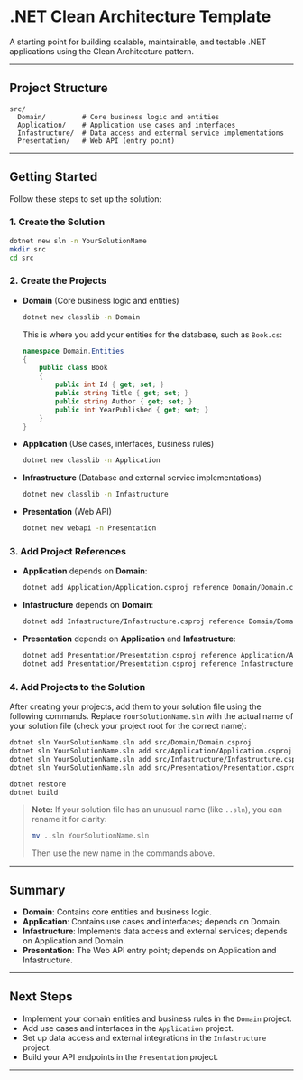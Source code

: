 # .NET Clean Architecture Template

A starting point for building scalable, maintainable, and testable .NET applications using the Clean Architecture pattern.

---

## Project Structure

```
src/
  Domain/         # Core business logic and entities
  Application/    # Application use cases and interfaces
  Infastructure/  # Data access and external service implementations
  Presentation/   # Web API (entry point)
```

---

## Getting Started

Follow these steps to set up the solution:

### 1. Create the Solution

```bash
dotnet new sln -n YourSolutionName
mkdir src
cd src
```

### 2. Create the Projects

- **Domain** (Core business logic and entities)

  ```bash
  dotnet new classlib -n Domain
  ```

  This is where you add your entities for the database, such as `Book.cs`:

  ```csharp
  namespace Domain.Entities
  {
      public class Book
      {
          public int Id { get; set; }
          public string Title { get; set; }
          public string Author { get; set; }
          public int YearPublished { get; set; }
      }
  }
  ```

- **Application** (Use cases, interfaces, business rules)

  ```bash
  dotnet new classlib -n Application
  ```

- **Infrastructure** (Database and external service implementations)

  ```bash
  dotnet new classlib -n Infastructure
  ```

- **Presentation** (Web API)
  ```bash
  dotnet new webapi -n Presentation
  ```

### 3. Add Project References

- **Application** depends on **Domain**:

  ```bash
  dotnet add Application/Application.csproj reference Domain/Domain.csproj
  ```

- **Infastructure** depends on **Domain**:

  ```bash
  dotnet add Infastructure/Infastructure.csproj reference Domain/Domain.csproj
  ```

- **Presentation** depends on **Application** and **Infastructure**:
  ```bash
  dotnet add Presentation/Presentation.csproj reference Application/Application.csproj
  dotnet add Presentation/Presentation.csproj reference Infastructure/Infastructure.csproj
  ```

### 4. Add Projects to the Solution

After creating your projects, add them to your solution file using the following commands. Replace `YourSolutionName.sln` with the actual name of your solution file (check your project root for the correct name):

```bash
dotnet sln YourSolutionName.sln add src/Domain/Domain.csproj
dotnet sln YourSolutionName.sln add src/Application/Application.csproj
dotnet sln YourSolutionName.sln add src/Infastructure/Infastructure.csproj
dotnet sln YourSolutionName.sln add src/Presentation/Presentation.csproj
```

```bash
dotnet restore
dotnet build
```

> **Note:** If your solution file has an unusual name (like `..sln`), you can rename it for clarity:
>
> ```bash
> mv ..sln YourSolutionName.sln
> ```
>
> Then use the new name in the commands above.

---

## Summary

- **Domain**: Contains core entities and business logic.
- **Application**: Contains use cases and interfaces; depends on Domain.
- **Infastructure**: Implements data access and external services; depends on Application and Domain.
- **Presentation**: The Web API entry point; depends on Application and Infastructure.

---

## Next Steps

- Implement your domain entities and business rules in the `Domain` project.
- Add use cases and interfaces in the `Application` project.
- Set up data access and external integrations in the `Infastructure` project.
- Build your API endpoints in the `Presentation` project.

---

```

```
